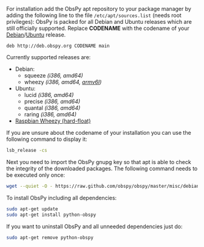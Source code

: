 For installation add the ObsPy apt repository to your package manager by adding the following line to the file `/etc/apt/sources.list` (needs root privileges):
ObsPy is packed for all Debian and Ubuntu releases which are still officially supported.
Replace **CODENAME** with the  codename of your [Debian](http://en.wikipedia.org/wiki/Debian#Releases)/[Ubuntu](http://en.wikipedia.org/wiki/Ubuntu_releases) release.

```sources.list
deb http://deb.obspy.org CODENAME main
```

Currently supported releases are:

 * Debian:
   - squeeze *(i386, amd64)*
   - wheezy *(i386, amd64, [armv6l](http://www.raspbian.org/))*
 * Ubuntu:
   - lucid *(i386, amd64)*
   - precise *(i386, amd64)*
   - quantal *(i386, amd64)*
   - raring *(i386, amd64)*
 * [Raspbian Wheezy (hard-float)](http://www.raspbian.org/)

If you are unsure about the codename of your installation you can use the following command to display it:

```bash
lsb_release -cs
```

Next you need to import the ObsPy gnupg key so that apt is able to check the integrity of the downloaded packages. The following command needs to be executed only once:

```bash
wget --quiet -O - https://raw.github.com/obspy/obspy/master/misc/debian/public.key | sudo apt-key add -
```

To install ObsPy including all dependencies:

```bash
sudo apt-get update
sudo apt-get install python-obspy
```

If you want to uninstall ObsPy and all unneeded dependencies just do:

```bash
sudo apt-get remove python-obspy
```